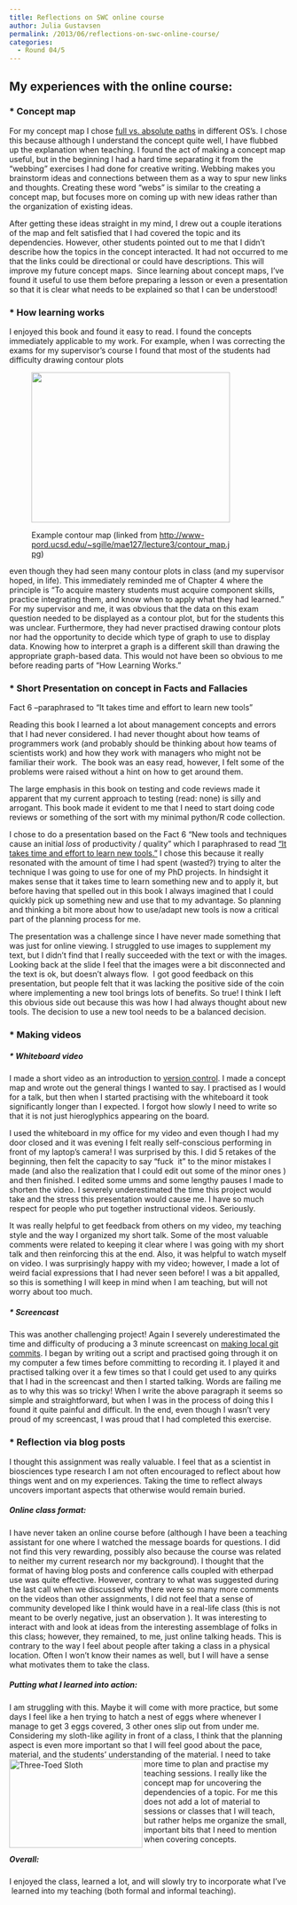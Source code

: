 ```yaml
---
title: Reflections on SWC online course
author: Julia Gustavsen
permalink: /2013/06/reflections-on-swc-online-course/
categories:
  - Round 04/5
---
```

## My experiences with the online course:

### *   Concept map

For my concept map I chose [full vs. absolute paths][1] in different OS’s. I chose this because although I understand the concept quite well, I have flubbed up the explanation when teaching. I found the act of making a concept map useful, but in the beginning I had a hard time separating it from the “webbing” exercises I had done for creative writing. Webbing makes you brainstorm ideas and connections between them as a way to spur new links and thoughts. Creating these word “webs” is similar to the creating a concept map, but focuses more on coming up with new ideas rather than the organization of existing ideas.

After getting these ideas straight in my mind, I drew out a couple iterations of the map and felt satisfied that I had covered the topic and its dependencies. However, other students pointed out to me that I didn’t describe how the topics in the concept interacted. It had not occurred to me that the links could be directional or could have descriptions. This will improve my future concept maps.  Since learning about concept maps, I’ve found it useful to use them before preparing a lesson or even a presentation so that it is clear what needs to be explained so that I can be understood!

### *   How learning works

I enjoyed this book and found it easy to read. I found the concepts immediately applicable to my work. For example, when I was correcting the exams for my supervisor’s course I found that most of the students had difficulty drawing contour plots<figure style="width: 358px;" class="wp-caption alignright">

[<img class=" " alt="" src="http://www-pord.ucsd.edu/~sgille/mae127/lecture3/contour_map.jpg" width="358" height="271" />][2]<figcaption class="wp-caption-text">Example contour map (linked from http://www-pord.ucsd.edu/~sgille/mae127/lecture3/contour_map.jpg)</figcaption></figure> 
even though they had seen many contour plots in class (and my supervisor hoped, in life). This immediately reminded me of Chapter 4 where the principle is “To acquire mastery students must acquire component skills, practice integrating them, and know when to apply what they had learned.” For my supervisor and me, it was obvious that the data on this exam question needed to be displayed as a contour plot, but for the students this was unclear. Furthermore, they had never practised drawing contour plots nor had the opportunity to decide which type of graph to use to display data. Knowing how to interpret a graph is a different skill than drawing the appropriate graph-based data. This would not have been so obvious to me before reading parts of “How Learning Works.”

### *   Short Presentation on concept in Facts and Fallacies

Fact 6 –paraphrased to “It takes time and effort to learn new tools”

Reading this book I learned a lot about management concepts and errors that I had never considered. I had never thought about how teams of programmers work (and probably should be thinking about how teams of scientists work) and how they work with managers who might not be familiar their work.  The book was an easy read, however, I felt some of the problems were raised without a hint on how to get around them.

The large emphasis in this book on testing and code reviews made it apparent that my current approach to testing (read: none) is silly and arrogant. This book made it evident to me that I need to start doing code reviews or something of the sort with my minimal python/R code collection.

I chose to do a presentation based on the Fact 6 “New tools and techniques cause an initial *loss* of productivity / quality” which I paraphrased to read [“It takes time and effort to learn new tools.”][3] I chose this because it really resonated with the amount of time I had spent (wasted?) trying to alter the technique I was going to use for one of my PhD projects. In hindsight it makes sense that it takes time to learn something new and to apply it, but before having that spelled out in this book I always imagined that I could quickly pick up something new and use that to my advantage. So planning and thinking a bit more about how to use/adapt new tools is now a critical part of the planning process for me.

The presentation was a challenge since I have never made something that was just for online viewing. I struggled to use images to supplement my text, but I didn’t find that I really succeeded with the text or with the images. Looking back at the slide I feel that the images were a bit disconnected and the text is ok, but doesn’t always flow.  I got good feedback on this presentation, but people felt that it was lacking the positive side of the coin where implementing a new tool brings lots of benefits. So true! I think I left this obvious side out because this was how I had always thought about new tools. The decision to use a new tool needs to be a balanced decision.

### *   Making videos

##### *   Whiteboard video

I made a short video as an introduction to [version control][4]. I made a concept map and wrote out the general things I wanted to say. I practised as I would for a talk, but then when I started practising with the whiteboard it took significantly longer than I expected. I forgot how slowly I need to write so that it is not just hieroglyphics appearing on the board.

I used the whiteboard in my office for my video and even though I had my door closed and it was evening I felt really self-conscious performing in front of my laptop’s camera! I was surprised by this. I did 5 retakes of the beginning, then felt the capacity to say “fuck  it” to the minor mistakes I made (and also the realization that I could edit out some of the minor ones ) and then finished. I edited some umms and some lengthy pauses I made to shorten the video. I severely underestimated the time this project would take and the stress this presentation would cause me. I have so much respect for people who put together instructional videos. Seriously.

It was really helpful to get feedback from others on my video, my teaching style and the way I organized my short talk. Some of the most valuable comments were related to keeping it clear where I was going with my short talk and then reinforcing this at the end. Also, it was helpful to watch myself on video. I was surprisingly happy with my video; however, I made a lot of weird facial expressions that I had never seen before! I was a bit appalled, so this is something I will keep in mind when I am teaching, but will not worry about too much.

##### *   Screencast

This was another challenging project! Again I severely underestimated the time and difficulty of producing a 3 minute screencast on [making local git commits][5]. I began by writing out a script and practised going through it on my computer a few times before committing to recording it. I played it and practised talking over it a few times so that I could get used to any quirks that I had in the screencast and then I started talking. Words are failing me as to why this was so tricky! When I write the above paragraph it seems so simple and straightforward, but when I was in the process of doing this I found it quite painful and difficult. In the end, even though I wasn’t very proud of my screencast, I was proud that I had completed this exercise. </ol> 
### *   Reflection via blog posts

I thought this assignment was really valuable. I feel that as a scientist in biosciences type research I am not often encouraged to reflect about how things went and on my experiences. Taking the time to reflect always uncovers important aspects that otherwise would remain buried.

##### Online class format:

I have never taken an online course before (although I have been a teaching assistant for one where I watched the message boards for questions. I did not find this very rewarding, possibly also because the course was related to neither my current research nor my background). I thought that the format of having blog posts and conference calls coupled with etherpad use was quite effective. However, contrary to what was suggested during the last call when we discussed why there were so many more comments on the videos than other assignments, I did not feel that a sense of community developed like I think would have in a real-life class (this is not meant to be overly negative, just an observation ). It was interesting to interact with and look at ideas from the interesting assemblage of folks in this class; however, they remained, to me, just online talking heads. This is contrary to the way I feel about people after taking a class in a physical location. Often I won’t know their names as well, but I will have a sense what motivates them to take the class.

##### Putting what I learned into action:

I am struggling with this. Maybe it will come with more practice, but some days I feel like a hen trying to hatch a nest of eggs where whenever I manage to get 3 eggs covered, 3 other ones slip out from under me. Considering my sloth-like agility in front of a class, I think that the planning aspect is even more important so that I will feel good about the pace, material, and the students’ understanding of the material. [<img src="http://farm9.staticflickr.com/8282/7635765124_330e65491a_n.jpg" width="240" height="160" alt="Three-Toed Sloth" align="left" />][6] I need to take more time to plan and practise my teaching sessions. I really like the concept map for uncovering the dependencies of a topic. For me this does not add a lot of material to sessions or classes that I will teach, but rather helps me organize the small, important bits that I need to mention when covering concepts.

##### Overall: 

I enjoyed the class, learned a lot, and will slowly try to incorporate what I’ve  learned into my teaching (both formal and informal teaching).

 [1]: http://teaching.software-carpentry.org/2013/03/27/concept-map-full-vs-absolute-paths/ "Concept Map: Full vs. absolute paths"
 [2]: http://www-pord.ucsd.edu/~sgille/mae127/lecture3/contour_map.jpg
 [3]: https://docs.google.com/presentation/d/1X1c1c-Gm75KC1amdH5NS7mEPq89QSlhkrjGF7P3ck4I/pub?start=false&loop=false&delayms=3000
 [4]: http://www.youtube.com/watch?v=hnD5hWPrJ5o&feature=youtu.be "version control"
 [5]: http://www.youtube.com/watch?v=zwnK-XX86bI
 [6]: http://www.flickr.com/photos/duplisea/7635765124/ "Three-Toed Sloth by Duplisea, on Flickr"
